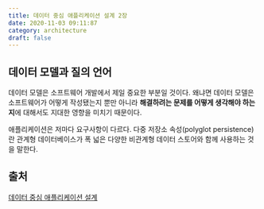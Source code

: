 ```yaml
---
title: 데이터 중심 애플리케이션 설계 2장
date: 2020-11-03 09:11:87
category: architecture
draft: false
---
```


## 데이터 모델과 질의 언어

데이터 모델은 소프트웨어 개발에서 제일 중요한 부분일 것이다. 왜냐면 데이터 모델은 소프트웨어가 어떻게 작성됐는지 뿐만 아니라 **해결하려는 문제를 어떻게 생각해야 하는지**에 대해서도 지대한 영향을 미치기 때문이다.

애플리케이션은 저마다 요구사항이 다르다. 다중 저장소 속성(polyglot persistence) 란 관계형 데이터베이스가 폭 넓은 다양한 비관계형 데이터 스토어와 함께 사용하는 것을 말한다.

## 출처

[데이터 중심 애플리케이션 설계](http://www.yes24.com/Product/Goods/59566585)
